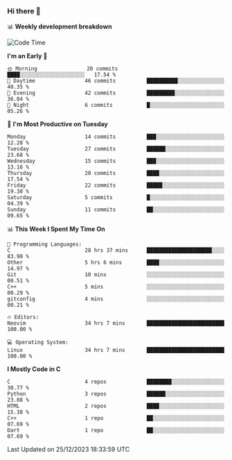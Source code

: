 ### Hi there 👋

📊 **Weekly development breakdown**
<!--START_SECTION:waka-->
![Code Time](http://img.shields.io/badge/Code%20Time-64%20hrs%207%20mins-blue)

**I'm an Early 🐤** 

```text
🌞 Morning                20 commits          ████░░░░░░░░░░░░░░░░░░░░░   17.54 % 
🌆 Daytime                46 commits          ██████████░░░░░░░░░░░░░░░   40.35 % 
🌃 Evening                42 commits          █████████░░░░░░░░░░░░░░░░   36.84 % 
🌙 Night                  6 commits           █░░░░░░░░░░░░░░░░░░░░░░░░   05.26 % 
```
📅 **I'm Most Productive on Tuesday** 

```text
Monday                   14 commits          ███░░░░░░░░░░░░░░░░░░░░░░   12.28 % 
Tuesday                  27 commits          ██████░░░░░░░░░░░░░░░░░░░   23.68 % 
Wednesday                15 commits          ███░░░░░░░░░░░░░░░░░░░░░░   13.16 % 
Thursday                 20 commits          ████░░░░░░░░░░░░░░░░░░░░░   17.54 % 
Friday                   22 commits          █████░░░░░░░░░░░░░░░░░░░░   19.30 % 
Saturday                 5 commits           █░░░░░░░░░░░░░░░░░░░░░░░░   04.39 % 
Sunday                   11 commits          ██░░░░░░░░░░░░░░░░░░░░░░░   09.65 % 
```


📊 **This Week I Spent My Time On** 

```text
💬 Programming Languages: 
C                        28 hrs 37 mins      █████████████████████░░░░   83.90 % 
Other                    5 hrs 6 mins        ████░░░░░░░░░░░░░░░░░░░░░   14.97 % 
Git                      10 mins             ░░░░░░░░░░░░░░░░░░░░░░░░░   00.51 % 
C++                      5 mins              ░░░░░░░░░░░░░░░░░░░░░░░░░   00.29 % 
gitconfig                4 mins              ░░░░░░░░░░░░░░░░░░░░░░░░░   00.21 % 

🔥 Editors: 
Neovim                   34 hrs 7 mins       █████████████████████████   100.00 % 

💻 Operating System: 
Linux                    34 hrs 7 mins       █████████████████████████   100.00 % 
```

**I Mostly Code in C** 

```text
C                        4 repos             ████████░░░░░░░░░░░░░░░░░   30.77 % 
Python                   3 repos             ██████░░░░░░░░░░░░░░░░░░░   23.08 % 
HTML                     2 repos             ████░░░░░░░░░░░░░░░░░░░░░   15.38 % 
C++                      1 repo              ██░░░░░░░░░░░░░░░░░░░░░░░   07.69 % 
Dart                     1 repo              ██░░░░░░░░░░░░░░░░░░░░░░░   07.69 % 
```




 Last Updated on 25/12/2023 18:33:59 UTC
<!--END_SECTION:waka-->
<!--
**R-enanVieira/R-enanVieira** is a ✨ _special_ ✨ repository because its `README.md` (this file) appears on your GitHub profile.

Here are some ideas to get you started:

- 🔭 I’m currently working on ...
- 🌱 I’m currently learning ...
- 👯 I’m looking to collaborate on ...
- 🤔 I’m looking for help with ...
- 💬 Ask me about ...
- 📫 How to reach me: ...
- 😄 Pronouns: ...
- ⚡ Fun fact: ...
-->
